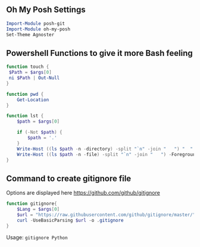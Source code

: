 ## Oh My Posh Settings
```powershell
Import-Module posh-git
Import-Module oh-my-posh
Set-Theme Agnoster
```

## Powershell Functions to give it more Bash feeling

```powershell
function touch {
 $Path = $args[0]
 ni $Path | Out-Null
}

function pwd {
    Get-Location
}

function lst {
    $path = $args[0]

    if (-Not $path) {
        $path = '.' 
    }
    Write-Host ((ls $path -n -directory) -split "`n" -join "   ") "  " -ForegroundColor Green -nonewline
    Write-Host ((ls $path -n -file) -split "`n" -join "   ") -ForegroundColor Cyan
}
```

## Command to create gitignore file
Options are displayed here https://github.com/github/gitignore
```powershell
function gitignore{
    $Lang = $args[0]
    $url = "https://raw.githubusercontent.com/github/gitignore/master/" + $Lang + ".gitignore"
    curl -UseBasicParsing $url -o .gitignore
}
```

Usage: `gitignore Python`
